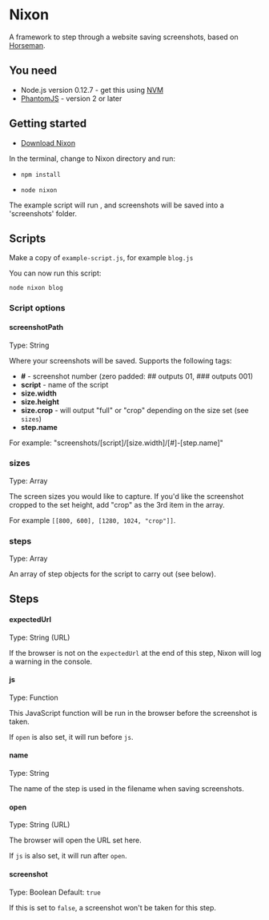 # Nixon

A framework to step through a website saving screenshots, based on [Horseman](https://github.com/johntitus/node-horseman).

## You need

* Node.js version 0.12.7 - get this using [NVM](https://github.com/creationix/nvm)
* [PhantomJS](http://phantomjs.org) - version 2 or later

## Getting started

* [Download Nixon](https://github.com/joelanman/nixon/archive/dorian.zip)

In the terminal, change to Nixon directory and run:

* `npm install`

* `node nixon`

The example script will run , and screenshots will be saved into a 'screenshots' folder.

## Scripts

Make a copy of `example-script.js`, for example `blog.js`

You can now run this script:

`node nixon blog`

### Script options

#### screenshotPath

Type: String

Where your screenshots will be saved. Supports the following tags:

- **#** - screenshot number (zero padded: ## outputs 01, ### outputs 001)
- **script** - name of the script
- **size.width**
- **size.height**
- **size.crop** - will output "full" or "crop" depending on the size set (see `sizes`)
- **step.name**

For example: "screenshots/[script]/[size.width]/[#]-[step.name]"

### sizes

Type: Array

The screen sizes you would like to capture. If you'd like the screenshot cropped to the set height, add "crop" as the 3rd item in the array.

For example `[[800, 600], [1280, 1024, "crop"]]`.

### steps

Type: Array

An array of step objects for the script to carry out (see below).

## Steps

#### expectedUrl

Type: String (URL)

If the browser is not on the `expectedUrl` at the end of this step, Nixon will log a warning in the console.

#### js

Type: Function

This JavaScript function will be run in the browser before the screenshot is taken.

If `open` is also set, it will run before `js`.

#### name

Type: String

The name of the step is used in the filename when saving screenshots.

#### open

Type: String (URL)

The browser will open the URL set here.

If `js` is also set, it will run after `open`.

#### screenshot

Type: Boolean
Default: `true`

If this is set to `false`, a screenshot won't be taken for this step.
